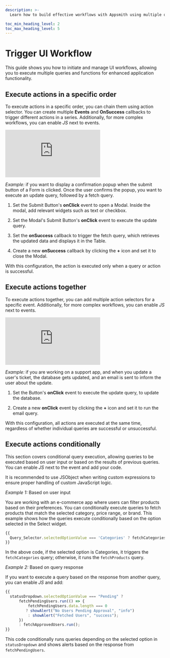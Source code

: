 ```yaml
---
description: >-
  Learn how to build effective workflows with Appsmith using multiple queries and execute them in the serial, parallel or conditional manner and programming widgets for smooth user interaction.

toc_min_heading_level: 2
toc_max_heading_level: 5
---
```


# Trigger UI Workflow

This guide shows you how to initiate and manage UI workflows, allowing you to execute multiple queries and functions for enhanced application functionality.

## Execute actions in a specific order

To execute actions in a specific order, you can chain them using action selector. You can create multiple **Events** and **OnSuccess** callbacks to trigger different actions in a series. Additionally, for more complex workflows, you can enable *JS* next to events.

<div style={{ position: "relative", paddingBottom: "calc(50.520833333333336% + 41px)", height: "0", width: "100%" }}>
  <iframe src="https://demo.arcade.software/6P4Z76FkgQ5LNXW3Oa5n?embed" frameborder="0" loading="lazy" webkitallowfullscreen mozallowfullscreen allowfullscreen style={{ position: "absolute", top: "0", left: "0", width: "100%", height: "100%", colorScheme: "light" }} title="Appsmith | Connect Data">
  </iframe>
</div>

<p></p>


*Example:*  if you want to display a confirmation popup when the submit button of a Form is clicked. Once the user confirms the popup, you want to execute an update query, followed by a fetch query.

1. Set the Submit Button's **onClick** event to open a Modal. Inside the modal, add relevant widgets such as text or checkbox.

2. Set the Modal's Submit Button's **onClick** event to execute the update query.

3. Set the **onSuccess** callback to trigger the fetch query, which retrieves the updated data and displays it in the Table.

4. Create a new **onSuccess** callback by clicking the **+** icon and set it to close the Modal.

With this configuration, the action is executed only when a query or action is successful.



## Execute actions together

To execute actions together, you can add multiple action selectors for a specific event. Additionally, for more complex workflows, you can enable *JS* next to events.

<div style={{ position: "relative", paddingBottom: "calc(50.520833333333336% + 41px)", height: "0", width: "100%" }}>
  <iframe src="https://demo.arcade.software/weQmsVxt589vcXiLGTdc?embed" frameborder="0" loading="lazy" webkitallowfullscreen mozallowfullscreen allowfullscreen style={{ position: "absolute", top: "0", left: "0", width: "100%", height: "100%", colorScheme: "light" }} title="Appsmith | Connect Data">
  </iframe>
</div>

<p></p>




*Example:* if you are working on a support app, and when you update a user's ticket, the database gets updated, and an email is sent to inform the user about the update.

1. Set the Button's **onClick** event to execute the update query, to update the database.

2. Create a new **onClick** event by clicking the **+** icon and set it to run the email query. 


With this configuration, all actions are executed at the same time, regardless of whether individual queries are successful or unsuccessful.





## Execute actions conditionally


This section covers conditional query execution, allowing queries to be executed based on user input or based on the results of previous queries. You can enable *JS* next to the event and add your code. 

It is recommended to use JSObject when writing custom expressions to ensure proper handling of custom JavaScript logic.

*Example 1:* Based on user input

 You are working with an e-commerce app where users can filter products based on their preferences. You can conditionally execute queries to fetch products that match the selected category, price range, or brand. This example shows how the queries execute conditionally based on the option selected in the Select widget.

```javascript
{{
  Query_Selector.selectedOptionValue === 'Categories' ? fetchCategories.run() : fetchProducts.run();
}}
```

In the above code, if the selected option is Categories, it triggers the `fetchCategories` query; otherwise, it runs the `fetchProducts` query.

*Example 2:* Based on query response

If you want to execute a query based on the response from another query, you can enable *JS* and add:

```javascript
{{ 
  statusDropdown.selectedOptionValue === "Pending" ?
      fetchPendingUsers.run(() => {
          fetchPendingUsers.data.length === 0 
         ? showAlert("No Users Pending Approval", "info") 
          : showAlert("Fetched Users", "success");
      }) 
      : fetchApprovedUsers.run();
}}
```

This code conditionally runs queries depending on the selected option in `statusDropdown` and shows alerts based on the response from `fetchPendingUsers`.






